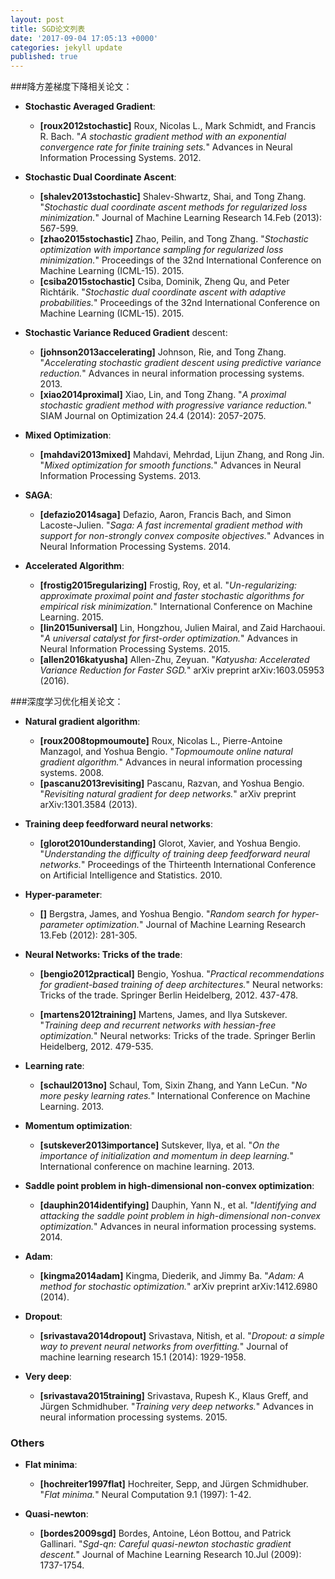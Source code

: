 ```yaml
---
layout: post
title: SGD论文列表
date: '2017-09-04 17:05:13 +0000'
categories: jekyll update
published: true
--- 
```


###降方差梯度下降相关论文：
* **Stochastic Averaged Gradient**:
	* **[roux2012stochastic]** Roux, Nicolas L., Mark Schmidt, and Francis R. Bach. "*A stochastic gradient method with an exponential convergence rate for finite training sets.*" Advances in Neural Information Processing Systems. 2012.

* **Stochastic Dual Coordinate Ascent**:
	* **[shalev2013stochastic]** Shalev-Shwartz, Shai, and Tong Zhang. "*Stochastic dual coordinate ascent methods for regularized loss minimization.*" Journal of Machine Learning Research 14.Feb (2013): 567-599.
	* **[zhao2015stochastic]** Zhao, Peilin, and Tong Zhang. "*Stochastic optimization with importance sampling for regularized loss minimization.*" Proceedings of the 32nd International Conference on Machine Learning (ICML-15). 2015.
	* **[csiba2015stochastic]** Csiba, Dominik, Zheng Qu, and Peter Richtárik. "*Stochastic dual coordinate ascent with adaptive probabilities.*" Proceedings of the 32nd International Conference on Machine Learning (ICML-15). 2015.

* **Stochastic Variance Reduced Gradient** descent:
	* **[johnson2013accelerating]** Johnson, Rie, and Tong Zhang. "*Accelerating stochastic gradient descent using predictive variance reduction.*" Advances in neural information processing systems. 2013.
	* **[xiao2014proximal]** Xiao, Lin, and Tong Zhang. "*A proximal stochastic gradient method with progressive variance reduction.*" SIAM Journal on Optimization 24.4 (2014): 2057-2075.

* **Mixed Optimization**:
	* **[mahdavi2013mixed]** Mahdavi, Mehrdad, Lijun Zhang, and Rong Jin. "*Mixed optimization for smooth functions.*" Advances in Neural Information Processing Systems. 2013.

* **SAGA**:
	* **[defazio2014saga]** Defazio, Aaron, Francis Bach, and Simon Lacoste-Julien. "*Saga: A fast incremental gradient method with support for non-strongly convex composite objectives.*" Advances in Neural Information Processing Systems. 2014.

* **Accelerated Algorithm**:
	* **[frostig2015regularizing]** Frostig, Roy, et al. "*Un-regularizing: approximate proximal point and faster stochastic algorithms for empirical risk minimization.*" International Conference on Machine Learning. 2015.
	* **[lin2015universal]** Lin, Hongzhou, Julien Mairal, and Zaid Harchaoui. "*A universal catalyst for first-order optimization.*" Advances in Neural Information Processing Systems. 2015.
	* **[allen2016katyusha]** Allen-Zhu, Zeyuan. "*Katyusha: Accelerated Variance Reduction for Faster SGD.*" arXiv preprint arXiv:1603.05953 (2016).

###深度学习优化相关论文：

* **Natural gradient algorithm**:
	* **[roux2008topmoumoute]** Roux, Nicolas L., Pierre-Antoine Manzagol, and Yoshua Bengio. "*Topmoumoute online natural gradient algorithm.*" Advances in neural information processing systems. 2008.
	* **[pascanu2013revisiting]** Pascanu, Razvan, and Yoshua Bengio. "*Revisiting natural gradient for deep networks.*" arXiv preprint arXiv:1301.3584 (2013).

* **Training deep feedforward neural networks**:
	* **[glorot2010understanding]** Glorot, Xavier, and Yoshua Bengio. "*Understanding the difficulty of training deep feedforward neural networks.*" Proceedings of the Thirteenth International Conference on Artificial Intelligence and Statistics. 2010.

* **Hyper-parameter**:
	* **[]** Bergstra, James, and Yoshua Bengio. "*Random search for hyper-parameter optimization.*" Journal of Machine Learning Research 13.Feb (2012): 281-305.

* **Neural Networks: Tricks of the trade**:
	* **[bengio2012practical]** Bengio, Yoshua. "*Practical recommendations for gradient-based training of deep architectures.*" Neural networks: Tricks of the trade. Springer Berlin Heidelberg, 2012. 437-478.

	* **[martens2012training]** Martens, James, and Ilya Sutskever. "*Training deep and recurrent networks with hessian-free optimization.*" Neural networks: Tricks of the trade. Springer Berlin Heidelberg, 2012. 479-535.

* **Learning rate**:
	* **[schaul2013no]** Schaul, Tom, Sixin Zhang, and Yann LeCun. "*No more pesky learning rates.*" International Conference on Machine Learning. 2013.

* **Momentum optimization**:
	* **[sutskever2013importance]** Sutskever, Ilya, et al. "*On the importance of initialization and momentum in deep learning.*" International conference on machine learning. 2013.

* **Saddle point problem in high-dimensional non-convex optimization**:
	* **[dauphin2014identifying]** Dauphin, Yann N., et al. "*Identifying and attacking the saddle point problem in high-dimensional non-convex optimization.*" Advances in neural information processing systems. 2014.

* **Adam**:
	* **[kingma2014adam]** Kingma, Diederik, and Jimmy Ba. "*Adam: A method for stochastic optimization.*" arXiv preprint arXiv:1412.6980 (2014).

* **Dropout**:
	* **[srivastava2014dropout]** Srivastava, Nitish, et al. "*Dropout: a simple way to prevent neural networks from overfitting.*" Journal of machine learning research 15.1 (2014): 1929-1958.

* **Very deep**:
	* **[srivastava2015training]** Srivastava, Rupesh K., Klaus Greff, and Jürgen Schmidhuber. "*Training very deep networks.*" Advances in neural information processing systems. 2015.

### Others
* **Flat minima**:
	* **[hochreiter1997flat]** Hochreiter, Sepp, and Jürgen Schmidhuber. "*Flat minima.*" Neural Computation 9.1 (1997): 1-42.

* **Quasi-newton**:
	* **[bordes2009sgd]** Bordes, Antoine, Léon Bottou, and Patrick Gallinari. "*Sgd-qn: Careful quasi-newton stochastic gradient descent.*" Journal of Machine Learning Research 10.Jul (2009): 1737-1754.